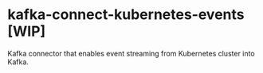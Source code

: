 # kafka-connect-kubernetes-events [WIP]
Kafka connector that enables event streaming from Kubernetes cluster into Kafka.
